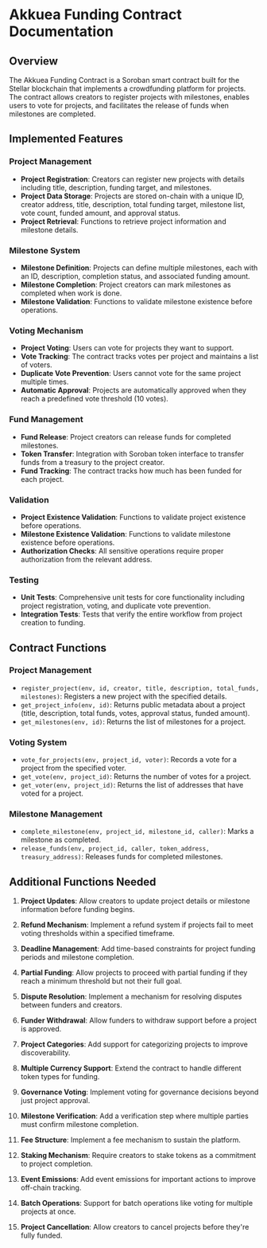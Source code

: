 # Akkuea Funding Contract Documentation

## Overview

The Akkuea Funding Contract is a Soroban smart contract built for the Stellar blockchain that implements a crowdfunding platform for projects. The contract allows creators to register projects with milestones, enables users to vote for projects, and facilitates the release of funds when milestones are completed.

## Implemented Features

### Project Management
- **Project Registration**: Creators can register new projects with details including title, description, funding target, and milestones.
- **Project Data Storage**: Projects are stored on-chain with a unique ID, creator address, title, description, total funding target, milestone list, vote count, funded amount, and approval status.
- **Project Retrieval**: Functions to retrieve project information and milestone details.

### Milestone System
- **Milestone Definition**: Projects can define multiple milestones, each with an ID, description, completion status, and associated funding amount.
- **Milestone Completion**: Project creators can mark milestones as completed when work is done.
- **Milestone Validation**: Functions to validate milestone existence before operations.

### Voting Mechanism
- **Project Voting**: Users can vote for projects they want to support.
- **Vote Tracking**: The contract tracks votes per project and maintains a list of voters.
- **Duplicate Vote Prevention**: Users cannot vote for the same project multiple times.
- **Automatic Approval**: Projects are automatically approved when they reach a predefined vote threshold (10 votes).

### Fund Management
- **Fund Release**: Project creators can release funds for completed milestones.
- **Token Transfer**: Integration with Soroban token interface to transfer funds from a treasury to the project creator.
- **Fund Tracking**: The contract tracks how much has been funded for each project.

### Validation
- **Project Existence Validation**: Functions to validate project existence before operations.
- **Milestone Existence Validation**: Functions to validate milestone existence before operations.
- **Authorization Checks**: All sensitive operations require proper authorization from the relevant address.

### Testing
- **Unit Tests**: Comprehensive unit tests for core functionality including project registration, voting, and duplicate vote prevention.
- **Integration Tests**: Tests that verify the entire workflow from project creation to funding.

## Contract Functions

### Project Management
- `register_project(env, id, creator, title, description, total_funds, milestones)`: Registers a new project with the specified details.
- `get_project_info(env, id)`: Returns public metadata about a project (title, description, total funds, votes, approval status, funded amount).
- `get_milestones(env, id)`: Returns the list of milestones for a project.

### Voting System
- `vote_for_projects(env, project_id, voter)`: Records a vote for a project from the specified voter.
- `get_vote(env, project_id)`: Returns the number of votes for a project.
- `get_voter(env, project_id)`: Returns the list of addresses that have voted for a project.

### Milestone Management
- `complete_milestone(env, project_id, milestone_id, caller)`: Marks a milestone as completed.
- `release_funds(env, project_id, caller, token_address, treasury_address)`: Releases funds for completed milestones.

## Additional Functions Needed

1. **Project Updates**: Allow creators to update project details or milestone information before funding begins.

2. **Refund Mechanism**: Implement a refund system if projects fail to meet voting thresholds within a specified timeframe.

3. **Deadline Management**: Add time-based constraints for project funding periods and milestone completion.

4. **Partial Funding**: Allow projects to proceed with partial funding if they reach a minimum threshold but not their full goal.

5. **Dispute Resolution**: Implement a mechanism for resolving disputes between funders and creators.

6. **Funder Withdrawal**: Allow funders to withdraw support before a project is approved.

7. **Project Categories**: Add support for categorizing projects to improve discoverability.

8. **Multiple Currency Support**: Extend the contract to handle different token types for funding.

9. **Governance Voting**: Implement voting for governance decisions beyond just project approval.

10. **Milestone Verification**: Add a verification step where multiple parties must confirm milestone completion.

11. **Fee Structure**: Implement a fee mechanism to sustain the platform.

12. **Staking Mechanism**: Require creators to stake tokens as a commitment to project completion.

13. **Event Emissions**: Add event emissions for important actions to improve off-chain tracking.

14. **Batch Operations**: Support for batch operations like voting for multiple projects at once.

15. **Project Cancellation**: Allow creators to cancel projects before they're fully funded.

